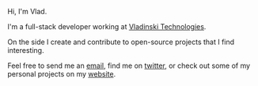 Hi, I'm Vlad.

I'm a full-stack developer working at [Vladinski Technologies](https://vladinski.md).

On the side I create and contribute to open-source projects that I find interesting.

Feel free to send me an [email](mailto:vladcuciureanu@pm.me), find me on [twitter](https://twitter.com/VladCuciureanu_), or check out some of my personal projects on my [website](https://vladinski.md).
